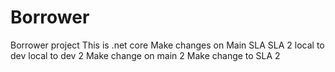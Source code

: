 # Borrower
Borrower project
This is .net core 
Make changes on Main
SLA
SLA 2
local to dev
local to dev 2
Make change on main 2
Make change to SLA 2